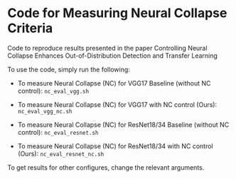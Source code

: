 # Code for Measuring Neural Collapse Criteria

Code to reproduce results presented in the paper Controlling Neural Collapse Enhances Out-of-Distribution Detection and Transfer Learning

To use the code, simply run the following:

- To measure Neural Collapse (NC) for VGG17 Baseline (without NC control): `nc_eval_vgg.sh`

- To measure Neural Collapse (NC) for VGG17 with NC control (Ours): `nc_eval_vgg_nc.sh`

- To measure Neural Collapse (NC) for ResNet18/34 Baseline (without NC control): `nc_eval_resnet.sh`

- To measure Neural Collapse (NC) for ResNet18/34 with NC control (Ours): `nc_eval_resnet_nc.sh`

To get results for other configures, change the relevant arguments.